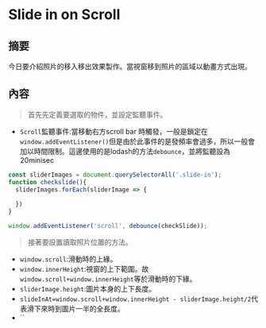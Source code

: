 # Slide in on Scroll

## 摘要

今日要介紹照片的移入移出效果製作。當視窗移到照片的區域以動畫方式出現。

## 內容

> 首先先定義要選取的物件，並設定監聽事件。

- `Scroll`監聽事件:當移動右方scroll bar 時觸發，一般是鎖定在`window.addEventListener()`但是由於此事件的是發頻率會過多，所以一般會加以時間限制。這邊使用的是lodash的方法`debounce`，並將監聽設為20minisec

```javascript
const sliderImages = document.querySelectorAll('.slide-in');
function checkslide(){
  sliderImages.forEach(sliderImage => {
    
  })
}

window.addEventListener('scroll', debounce(checkSlide));
```

>接著要設置讀取照片位置的方法。

- `window.scroll`:滑動時的上緣。
- `window.innerHeight`:視窗的上下範圍。故`window.scroll+window.innerHeight`等於滑動時的下緣。
- `sliderImage.height`:圖片本身的上下長度。
- `slideInAt=window.scroll+window.innerHeight - sliderImage.height/2`代表滑下來時到圖片一半的全長度。
- ``

